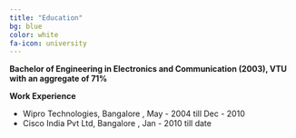 ```yaml
---
title: "Education"
bg: blue
color: white
fa-icon: university
---
```


**Bachelor of Engineering in Electronics and Communication (2003), VTU with an aggregate of 71%**

**Work Experience**

- Wipro Technologies,  Bangalore , May - 2004 till Dec - 2010
- Cisco India Pvt Ltd, Bangalore , Jan - 2010 till date
